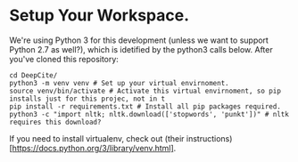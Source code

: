 # Setup Your Workspace.

We're using Python 3 for this development (unless we want to support Python 2.7 as well?), which is idetified by the python3 calls below.
After you've cloned this repository:
```
cd DeepCite/
python3 -m venv venv # Set up your virtual envirnoment.
source venv/bin/activate # Activate this virtual envirnoment, so pip installs just for this projec, not in t
pip install -r requirements.txt # Install all pip packages required.
python3 -c "import nltk; nltk.download(['stopwords', 'punkt'])" # nltk requires this download?
```
If you need to install virtualenv, check out (their instructions)[https://docs.python.org/3/library/venv.html].
